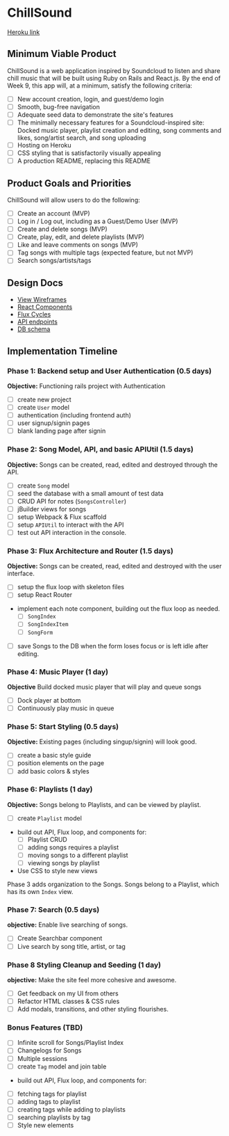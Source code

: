 # ChillSound

[Heroku link][heroku]

[heroku]: http://www.herokuapp.com

## Minimum Viable Product

ChillSound is a web application inspired by Soundcloud to listen and share chill music that will be built using Ruby on Rails and React.js.  By the end of Week 9, this app will, at a minimum, satisfy the following criteria:

- [ ] New account creation, login, and guest/demo login
- [ ] Smooth, bug-free navigation
- [ ] Adequate seed data to demonstrate the site's features
- [ ] The minimally necessary features for a Soundcloud-inspired site: Docked music player, playlist creation and editing, song comments and likes, song/artist search, and song uploading
- [ ] Hosting on Heroku
- [ ] CSS styling that is satisfactorily visually appealing
- [ ] A production README, replacing this README

## Product Goals and Priorities

ChillSound will allow users to do the following:

- [ ] Create an account (MVP)
- [ ] Log in / Log out, including as a Guest/Demo User (MVP)
- [ ] Create and delete songs (MVP)
- [ ] Create, play, edit, and delete playlists (MVP)
- [ ] Like and leave comments on songs (MVP)
- [ ] Tag songs with multiple tags (expected feature, but not MVP)
- [ ] Search songs/artists/tags

## Design Docs
* [View Wireframes][views]
* [React Components][components]
* [Flux Cycles][flux-cycles]
* [API endpoints][api-endpoints]
* [DB schema][schema]

[views]: ./docs/views.md
[components]: ./docs/components.md
[flux-cycles]: ./docs/flux-cycles.md
[api-endpoints]: ./docs/api-endpoints.md
[schema]: ./docs/schema.md

## Implementation Timeline

### Phase 1: Backend setup and User Authentication (0.5 days)

**Objective:** Functioning rails project with Authentication

- [ ] create new project
- [ ] create `User` model
- [ ] authentication (including frontend auth)
- [ ] user signup/signin pages
- [ ] blank landing page after signin

### Phase 2: Song Model, API, and basic APIUtil (1.5 days)

**Objective:** Songs can be created, read, edited and destroyed through
the API.

- [ ] create `Song` model
- [ ] seed the database with a small amount of test data
- [ ] CRUD API for notes (`SongsController`)
- [ ] jBuilder views for songs
- [ ] setup Webpack & Flux scaffold
- [ ] setup `APIUtil` to interact with the API
- [ ] test out API interaction in the console.

### Phase 3: Flux Architecture and Router (1.5 days)

**Objective:** Songs can be created, read, edited and destroyed with the
user interface.

- [ ] setup the flux loop with skeleton files
- [ ] setup React Router
- implement each note component, building out the flux loop as needed.
  - [ ] `SongIndex`
  - [ ] `SongIndexItem`
  - [ ] `SongForm`
- [ ] save Songs to the DB when the form loses focus or is left idle
  after editing.

### Phase 4: Music Player (1 day)

**Objective** Build docked music player that will play and queue songs
- [ ] Dock player at bottom
- [ ] Continuously play music in queue

### Phase 5: Start Styling (0.5 days)

**Objective:** Existing pages (including singup/signin) will look good.

- [ ] create a basic style guide
- [ ] position elements on the page
- [ ] add basic colors & styles

### Phase 6: Playlists (1 day)

**Objective:** Songs belong to Playlists, and can be viewed by playlist.

- [ ] create `Playlist` model
- build out API, Flux loop, and components for:
  - [ ] Playlist CRUD
  - [ ] adding songs requires a playlist
  - [ ] moving songs to a different playlist
  - [ ] viewing songs by playlist
- Use CSS to style new views

Phase 3 adds organization to the Songs. Songs belong to a Playlist,
which has its own `Index` view.


### Phase 7: Search (0.5 days)

**objective:** Enable live searching of songs.

- [ ] Create Searchbar component
- [ ] Live search by song title, artist, or tag

### Phase 8 Styling Cleanup and Seeding (1 day)

**objective:** Make the site feel more cohesive and awesome.

- [ ] Get feedback on my UI from others
- [ ] Refactor HTML classes & CSS rules
- [ ] Add modals, transitions, and other styling flourishes.

### Bonus Features (TBD)
- [ ] Infinite scroll for Songs/Playlist Index
- [ ] Changelogs for Songs
- [ ] Multiple sessions
- [ ] create `Tag` model and join table
- build out API, Flux loop, and components for:
- [ ] fetching tags for playlist
- [ ] adding tags to playlist
- [ ] creating tags while adding to playlists
- [ ] searching playlists by tag
- [ ] Style new elements

[phase-one]: ./docs/phases/phase1.md
[phase-two]: ./docs/phases/phase2.md
[phase-three]: ./docs/phases/phase3.md
[phase-four]: ./docs/phases/phase4.md
[phase-five]: ./docs/phases/phase5.md
